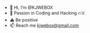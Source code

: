 - 👋 Hi, I’m @KJWEBOX
- 🌱 Passion in Coding and Hacking 🔥☠️
- ⚠️ Be positive
- 📫 Reach me kjwebox@gmail.com
